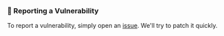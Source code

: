 ### 📝 Reporting a Vulnerability

To report a vulnerability, simply open an [issue](https://github.com/gh-metrics/metrics/issues).
We'll try to patch it quickly.

